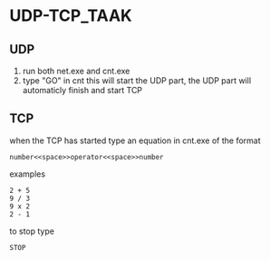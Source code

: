 # UDP-TCP_TAAK

## UDP
1. run both net.exe and cnt.exe
2. type "GO" in cnt
this will start the UDP part,
the UDP part will automaticly finish and start TCP

## TCP
when the TCP has started type an equation in cnt.exe of the format 
```
number<<space>>operator<<space>>number
```
examples
```
2 + 5
9 / 3
9 x 2
2 - 1
```

to stop type
```
STOP
```
